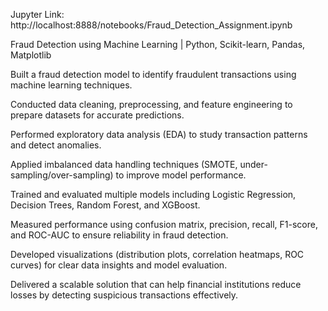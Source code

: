Jupyter Link: http://localhost:8888/notebooks/Fraud_Detection_Assignment.ipynb

Fraud Detection using Machine Learning | Python, Scikit-learn, Pandas, Matplotlib

Built a fraud detection model to identify fraudulent transactions using machine learning techniques.

Conducted data cleaning, preprocessing, and feature engineering to prepare datasets for accurate predictions.

Performed exploratory data analysis (EDA) to study transaction patterns and detect anomalies.

Applied imbalanced data handling techniques (SMOTE, under-sampling/over-sampling) to improve model performance.

Trained and evaluated multiple models including Logistic Regression, Decision Trees, Random Forest, and XGBoost.

Measured performance using confusion matrix, precision, recall, F1-score, and ROC-AUC to ensure reliability in fraud detection.

Developed visualizations (distribution plots, correlation heatmaps, ROC curves) for clear data insights and model evaluation.

Delivered a scalable solution that can help financial institutions reduce losses by detecting suspicious transactions effectively.
